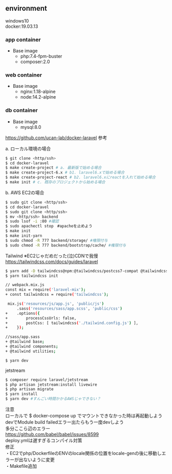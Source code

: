 ## environment  
windows10  
docker:19.03.13  
### app container  
- Base image  
  - php:7.4-fpm-buster  
  - composer:2.0  
### web container  
- Base image  
  - nginx:1.18-alpine  
  - node:14.2-alpine  
### db container  
- Base image  
  - mysql:8.0  
  
https://github.com/ucan-lab/docker-laravel 参考  


a. ローカル環境の場合
```bash
$ git clone <http/ssh>
$ cd docker-laravel
$ make create-project # a. 最新版で始める場合
$ make create-project-6.x # b1. laravel6.xで始める場合
$ make create-project-react # b2. laravel6.xにreactを入れて始める場合
$ make init # c. 既存のプロジェクトから始める場合
```
b. AWS EC2の場合
```bash
$ sudo git clone <http/ssh>
$ cd docker-laravel
$ sudo git clone <http/ssh>
$ mv <http/ssh> backend
$ sudo lsof -i :80 #確認
$ sudo apachectl stop　#apacheを止めよう
$ make init
$ make init-yarn
$ sudo chmod -R 777 backend/storage/ #権限付与
$ sudo chmod -R 777 backend/bootstrap/cache/ #権限付与
```
Tailwind ※EC2じゃだめだった(泣)CDNで我慢  
https://tailwindcss.com/docs/guides/laravel
```bash
$ yarn add -D tailwindcss@npm:@tailwindcss/postcss7-compat @tailwindcss/postcss7-compat postcss@^7 autoprefixer@^9
$ yarn tailwindcss init

// webpack.mix.js
const mix = require('laravel-mix');
+ const tailwindcss = require('tailwindcss');

 mix.js('resources/js/app.js', 'public/js')
     .sass('resources/sass/app.scss', 'public/css')
+    .options({
+        processCssUrls: false,
+        postCss: [ tailwindcss('./tailwind.config.js') ],
+    });

//sass/app.sass
+ @tailwind base;
+ @tailwind components;
+ @tailwind utilities;

$ yarn dev
```
jetstream  
```bash
$ composer require laravel/jetstream
$ php artisan jetstream:install livewire
$ php artisan migrate
$ yarn install
$ yarn dev #すんごい時間かかるAWSじゃできない？
```
注意  
ローカルで $ docker-compose up でマウントできなかった時は再起動しよう  
devでModule build failedエラー出たらもう一度devしよう  
多分ここら辺のエラー  
https://github.com/babel/babel/issues/8599  
deploy.ymlは遅すぎるコンパイル対策  
修正  
・EC2でphp/DockerfileのENVのlocale関係の位置をlocale-genの後に移動しエラーが出ないように変更  
・Makefile追加
